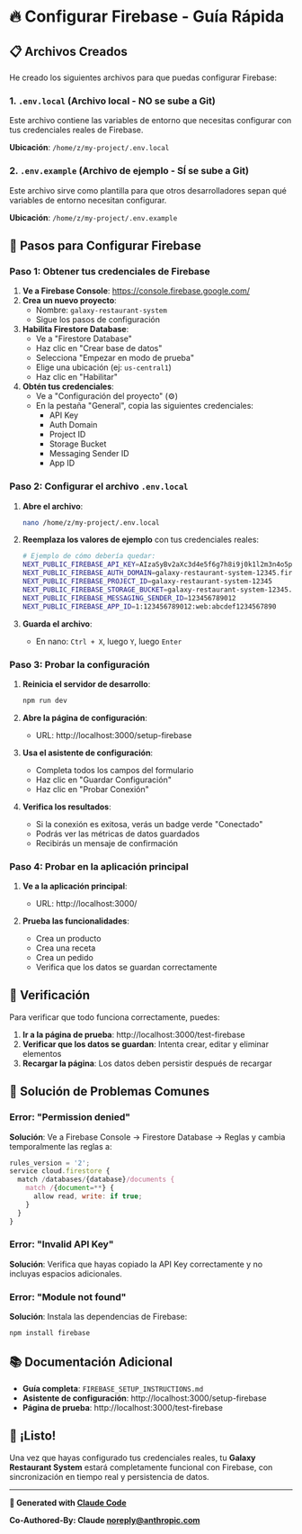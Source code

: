 # 🔥 Configurar Firebase - Guía Rápida

## 📋 Archivos Creados

He creado los siguientes archivos para que puedas configurar Firebase:

### 1. `.env.local` (Archivo local - NO se sube a Git)
Este archivo contiene las variables de entorno que necesitas configurar con tus credenciales reales de Firebase.

**Ubicación**: `/home/z/my-project/.env.local`

### 2. `.env.example` (Archivo de ejemplo - SÍ se sube a Git)
Este archivo sirve como plantilla para que otros desarrolladores sepan qué variables de entorno necesitan configurar.

**Ubicación**: `/home/z/my-project/.env.example`

## 🚀 Pasos para Configurar Firebase

### Paso 1: Obtener tus credenciales de Firebase

1. **Ve a Firebase Console**: https://console.firebase.google.com/
2. **Crea un nuevo proyecto**:
   - Nombre: `galaxy-restaurant-system`
   - Sigue los pasos de configuración
3. **Habilita Firestore Database**:
   - Ve a "Firestore Database"
   - Haz clic en "Crear base de datos"
   - Selecciona "Empezar en modo de prueba"
   - Elige una ubicación (ej: `us-central1`)
   - Haz clic en "Habilitar"
4. **Obtén tus credenciales**:
   - Ve a "Configuración del proyecto" (⚙️)
   - En la pestaña "General", copia las siguientes credenciales:
     - API Key
     - Auth Domain
     - Project ID
     - Storage Bucket
     - Messaging Sender ID
     - App ID

### Paso 2: Configurar el archivo `.env.local`

1. **Abre el archivo**:
   ```bash
   nano /home/z/my-project/.env.local
   ```

2. **Reemplaza los valores de ejemplo** con tus credenciales reales:

   ```bash
   # Ejemplo de cómo debería quedar:
   NEXT_PUBLIC_FIREBASE_API_KEY=AIzaSyBv2aXc3d4e5f6g7h8i9j0k1l2m3n4o5p6q7r8s9t0
   NEXT_PUBLIC_FIREBASE_AUTH_DOMAIN=galaxy-restaurant-system-12345.firebaseapp.com
   NEXT_PUBLIC_FIREBASE_PROJECT_ID=galaxy-restaurant-system-12345
   NEXT_PUBLIC_FIREBASE_STORAGE_BUCKET=galaxy-restaurant-system-12345.appspot.com
   NEXT_PUBLIC_FIREBASE_MESSAGING_SENDER_ID=123456789012
   NEXT_PUBLIC_FIREBASE_APP_ID=1:123456789012:web:abcdef1234567890
   ```

3. **Guarda el archivo**:
   - En nano: `Ctrl + X`, luego `Y`, luego `Enter`

### Paso 3: Probar la configuración

1. **Reinicia el servidor de desarrollo**:
   ```bash
   npm run dev
   ```

2. **Abre la página de configuración**:
   - URL: http://localhost:3000/setup-firebase

3. **Usa el asistente de configuración**:
   - Completa todos los campos del formulario
   - Haz clic en "Guardar Configuración"
   - Haz clic en "Probar Conexión"

4. **Verifica los resultados**:
   - Si la conexión es exitosa, verás un badge verde "Conectado"
   - Podrás ver las métricas de datos guardados
   - Recibirás un mensaje de confirmación

### Paso 4: Probar en la aplicación principal

1. **Ve a la aplicación principal**:
   - URL: http://localhost:3000/

2. **Prueba las funcionalidades**:
   - Crea un producto
   - Crea una receta
   - Crea un pedido
   - Verifica que los datos se guardan correctamente

## 🔧 Verificación

Para verificar que todo funciona correctamente, puedes:

1. **Ir a la página de prueba**: http://localhost:3000/test-firebase
2. **Verificar que los datos se guardan**: Intenta crear, editar y eliminar elementos
3. **Recargar la página**: Los datos deben persistir después de recargar

## 🚨 Solución de Problemas Comunes

### Error: "Permission denied"
**Solución**: Ve a Firebase Console → Firestore Database → Reglas y cambia temporalmente las reglas a:
```javascript
rules_version = '2';
service cloud.firestore {
  match /databases/{database}/documents {
    match /{document=**} {
      allow read, write: if true;
    }
  }
}
```

### Error: "Invalid API Key"
**Solución**: Verifica que hayas copiado la API Key correctamente y no incluyas espacios adicionales.

### Error: "Module not found"
**Solución**: Instala las dependencias de Firebase:
```bash
npm install firebase
```

## 📚 Documentación Adicional

- **Guía completa**: `FIREBASE_SETUP_INSTRUCTIONS.md`
- **Asistente de configuración**: http://localhost:3000/setup-firebase
- **Página de prueba**: http://localhost:3000/test-firebase

## 🎯 ¡Listo!

Una vez que hayas configurado tus credenciales reales, tu **Galaxy Restaurant System** estará completamente funcional con Firebase, con sincronización en tiempo real y persistencia de datos.

---

**🤖 Generated with [Claude Code](https://claude.ai/code)**

**Co-Authored-By: Claude <noreply@anthropic.com>**